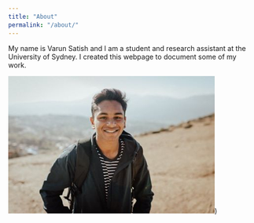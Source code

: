```yaml
---
title: "About"
permalink: "/about/"
---
```


My name is Varun Satish and I am a student and research assistant at the University of Sydney. I created this webpage to document some of my work. 

![me](/assets/bio.jpg))


